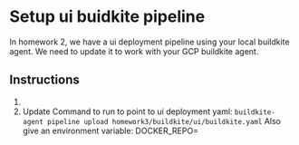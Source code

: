 # Setup ui buidkite pipeline
In homework 2, we have a ui deployment pipeline using your local buildkite agent.
We need to update it to work with your GCP buildkite agent.

## Instructions
1. 
2. Update Command to run to point to ui deployment yaml:
`buildkite-agent pipeline upload homework3/buildkite/ui/buildkite.yaml`
Also give an environment variable:
DOCKER_REPO=<your docker repo name>